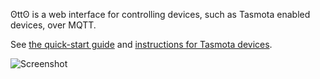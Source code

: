 ʘttʘ is a web interface for controlling devices, such as Tasmota enabled devices, over MQTT.

See [the quick-start guide](https://otto.zenly.xyz/docs/quickstart/) and [instructions for Tasmota devices](https://otto.zenly.xyz/docs/tasmota/).

![Screenshot](https://user-images.githubusercontent.com/34340210/66658163-e956fc00-ec0e-11e9-86c9-a13ed0485bcc.png)